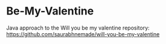 # Be-My-Valentine
Java approach to the Will you be my valentine repository: https://github.com/saurabhnemade/will-you-be-my-valentine
